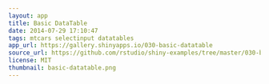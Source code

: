 ```yaml
---
layout: app
title: Basic DataTable
date: 2014-07-29 17:10:47
tags: mtcars selectinput datatables
app_url: https://gallery.shinyapps.io/030-basic-datatable
source_url: https://github.com/rstudio/shiny-examples/tree/master/030-basic-datatable
license: MIT
thumbnail: basic-datatable.png
---
```

